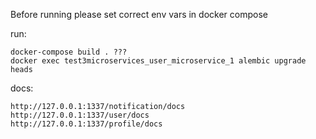 
Before running please set correct env vars in docker compose 

run: 

    docker-compose build . ???
    docker exec test3microservices_user_microservice_1 alembic upgrade heads

docs: 

    http://127.0.0.1:1337/notification/docs
    http://127.0.0.1:1337/user/docs
    http://127.0.0.1:1337/profile/docs